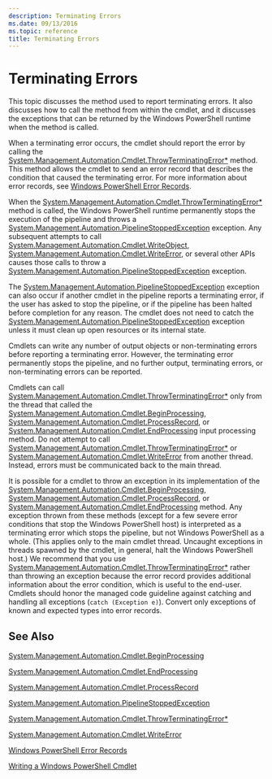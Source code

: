```yaml
---
description: Terminating Errors
ms.date: 09/13/2016
ms.topic: reference
title: Terminating Errors
---
```

# Terminating Errors

This topic discusses the method used to report terminating errors. It also discusses how to call the method from within the cmdlet, and it discusses the exceptions that can be returned by the Windows PowerShell runtime when the method is called.

When a terminating error occurs, the cmdlet should report the error by calling the [System.Management.Automation.Cmdlet.ThrowTerminatingError*](/dotnet/api/System.Management.Automation.Cmdlet.ThrowTerminatingError) method. This method allows the cmdlet to send an error record that describes the condition that caused the terminating error. For more information about error records, see [Windows PowerShell Error Records](./windows-powershell-error-records.md).

When the [System.Management.Automation.Cmdlet.ThrowTerminatingError*](/dotnet/api/System.Management.Automation.Cmdlet.ThrowTerminatingError) method is called, the  Windows PowerShell runtime permanently stops the execution of the pipeline and throws a [System.Management.Automation.PipelineStoppedException](/dotnet/api/System.Management.Automation.PipelineStoppedException) exception. Any subsequent attempts to call [System.Management.Automation.Cmdlet.WriteObject](/dotnet/api/System.Management.Automation.Cmdlet.WriteObject), [System.Management.Automation.Cmdlet.WriteError](/dotnet/api/System.Management.Automation.Cmdlet.WriteError), or several other APIs causes those calls to throw a [System.Management.Automation.PipelineStoppedException](/dotnet/api/System.Management.Automation.PipelineStoppedException) exception.

The [System.Management.Automation.PipelineStoppedException](/dotnet/api/System.Management.Automation.PipelineStoppedException) exception can also occur if another cmdlet in the pipeline reports a terminating error, if the user has asked to stop the pipeline, or if the pipeline has been halted before completion for any reason. The cmdlet does not need to catch the [System.Management.Automation.PipelineStoppedException](/dotnet/api/System.Management.Automation.PipelineStoppedException) exception unless it must clean up open resources or its internal state.

Cmdlets can write any number of output objects or non-terminating errors before reporting a terminating error. However, the terminating error permanently stops the pipeline, and no further output, terminating errors, or non-terminating errors can be reported.

Cmdlets can call [System.Management.Automation.Cmdlet.ThrowTerminatingError*](/dotnet/api/System.Management.Automation.Cmdlet.ThrowTerminatingError) only from the thread that called the [System.Management.Automation.Cmdlet.BeginProcessing](/dotnet/api/System.Management.Automation.Cmdlet.BeginProcessing), [System.Management.Automation.Cmdlet.ProcessRecord](/dotnet/api/System.Management.Automation.Cmdlet.ProcessRecord), or [System.Management.Automation.Cmdlet.EndProcessing](/dotnet/api/System.Management.Automation.Cmdlet.EndProcessing) input processing method. Do not attempt to call [System.Management.Automation.Cmdlet.ThrowTerminatingError*](/dotnet/api/System.Management.Automation.Cmdlet.ThrowTerminatingError) or [System.Management.Automation.Cmdlet.WriteError](/dotnet/api/System.Management.Automation.Cmdlet.WriteError) from another thread. Instead, errors must be communicated back to the main thread.

It is possible for a cmdlet to throw an exception in its implementation of the [System.Management.Automation.Cmdlet.BeginProcessing](/dotnet/api/System.Management.Automation.Cmdlet.BeginProcessing), [System.Management.Automation.Cmdlet.ProcessRecord](/dotnet/api/System.Management.Automation.Cmdlet.ProcessRecord), or [System.Management.Automation.Cmdlet.EndProcessing](/dotnet/api/System.Management.Automation.Cmdlet.EndProcessing) method. Any exception thrown from these methods (except for a few severe error conditions that stop the Windows PowerShell host) is interpreted as a terminating error which stops the pipeline, but not Windows PowerShell as a whole. (This applies only to the main cmdlet thread. Uncaught exceptions in threads spawned by the cmdlet, in general, halt the Windows PowerShell host.) We recommend that you use [System.Management.Automation.Cmdlet.ThrowTerminatingError*](/dotnet/api/System.Management.Automation.Cmdlet.ThrowTerminatingError) rather than throwing an exception because the error record provides additional information about the error condition, which is useful to the end-user. Cmdlets should honor the managed code guideline against catching and handling all exceptions (`catch (Exception e)`). Convert only exceptions of known and expected types into error records.

## See Also

[System.Management.Automation.Cmdlet.BeginProcessing](/dotnet/api/System.Management.Automation.Cmdlet.BeginProcessing)

[System.Management.Automation.Cmdlet.EndProcessing](/dotnet/api/System.Management.Automation.Cmdlet.EndProcessing)

[System.Management.Automation.Cmdlet.ProcessRecord](/dotnet/api/System.Management.Automation.Cmdlet.ProcessRecord)

[System.Management.Automation.PipelineStoppedException](/dotnet/api/System.Management.Automation.PipelineStoppedException)

[System.Management.Automation.Cmdlet.ThrowTerminatingError*](/dotnet/api/System.Management.Automation.Cmdlet.ThrowTerminatingError)

[System.Management.Automation.Cmdlet.WriteError](/dotnet/api/System.Management.Automation.Cmdlet.WriteError)

[Windows PowerShell Error Records](./windows-powershell-error-records.md)

[Writing a Windows PowerShell Cmdlet](./writing-a-windows-powershell-cmdlet.md)
